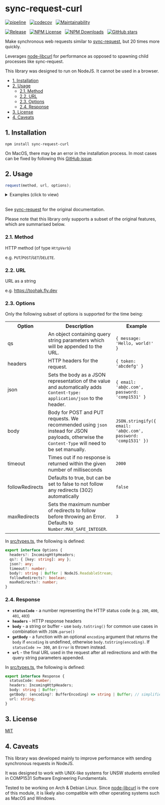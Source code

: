 # sync-request-curl

[![pipeline](https://github.com/nktnet1/sync-request-curl/actions/workflows/pipeline.yml/badge.svg)](https://github.com/nktnet1/sync-request-curl/actions/workflows/pipeline.yml)
&nbsp;
[![codecov](https://codecov.io/gh/nktnet1/sync-request-curl/branch/main/graph/badge.svg?token=RAC7SKJTGU)](https://codecov.io/gh/nktnet1/sync-request-curl)
&nbsp;
[![Maintainability](https://api.codeclimate.com/v1/badges/3ec8c0ddebe848926277/maintainability)](https://codeclimate.com/github/nktnet1/sync-request-curl/maintainability)

[![Release](https://img.shields.io/npm/v/sync-request-curl)](https://www.npmjs.com/package/sync-request-curl?activeTab=versions)
&nbsp;
[![NPM License](https://img.shields.io/npm/l/sync-request-curl)](https://opensource.org/license/mit/)
&nbsp;
[![NPM Downloads](https://img.shields.io/npm/dw/sync-request-curl)](https://npm-stat.com/charts.html?package=sync-request-curl)
&nbsp;
[![GitHub stars](https://img.shields.io/github/stars/nktnet1/sync-request-curl.svg?style=social)](https://github.com/nktnet1/sync-request-curl)

Make synchronous web requests similar to [sync-request](https://github.com/ForbesLindesay/sync-request), but 20 times more quickly.

Leverages [node-libcurl](https://github.com/JCMais/node-libcurl) for performance as opposed to spawning child processes like sync-request.

This library was designed to run on NodeJS. It cannot be used in a browser.

- [1. Installation](#1-installation)
- [2. Usage](#2-usage)
	- [2.1. Method](#21-method)
  - [2.2. URL](#22-url)
  - [2.3. Options](#23-options)
  - [2.4. Response](#24-response)
- [3. License](#3-license)
- [4. Caveats](#4-caveats)

## 1. Installation
```
npm install sync-request-curl
```

On MacOS, there may be an error in the installation process. In most cases can be fixed by following this [GitHub issue](https://github.com/JCMais/node-libcurl/issues/296).

## 2. Usage

```typescript
request(method, url, options);
```

<details closed>
<summary>Examples (click to view)</summary>

<br/>

`GET` request without options

```typescript
import request from 'sync-request-curl';

const response = request('GET', 'https://comp1531namesages.alwaysdata.net');
console.log('Status Code:', response.statusCode);
const jsonBody = JSON.parse(response.body.toString());
console.log('Returned JSON object:', jsonBody);
```

**`GET`** request with query string parameters

```typescript
import request from 'sync-request-curl';

const response = request(
  'GET',
  'https://comp1531forum.alwaysdata.net/echo/echo',
  {
    qs: { message: 'Hello, world!' },
  }
);
console.log('Status Code:', response.statusCode);
const jsonBody = JSON.parse(response.body.toString());
console.log('Returned JSON object:', jsonBody);
```

**`POST`** request with headers and JSON payload

```typescript
import request from 'sync-request-curl';

const response = request(
  'POST',
  'https://comp1531quiz.alwaysdata.net/quiz/create',
  {
    headers: { lab08quizsecret: "bruno's fight club" },
    json: {
      quizTitle: 'New Quiz',
      quizSynopsis: 'Sync request curl example'
    },
  }
);
console.log('Status Code:', response.statusCode);
const jsonBody = JSON.parse(response.body.toString());
console.log('Returned JSON Object:', jsonBody);

```

</details>

<br/>

See [sync-request](https://www.npmjs.com/package/sync-request) for the original documentation.

Please note that this library only supports a subset of the original features, which are summarised below.

### 2.1. Method

HTTP method (of type `HttpVerb`)

e.g. `PUT`/`POST`/`GET`/`DELETE`.

### 2.2. URL

URL as a string

e.g. https://toohak.fly.dev

### 2.3. Options

Only the following subset of options is supported for the time being:

<table>
  <tr>
    <th>Option</th>
    <th>Description</th>
    <th>Example</th>
  </tr>
  <tr>
    <td>qs</td>
    <td>
      An object containing query string parameters which will be appended to the URL.
    </td>
    <td><code>{ message: 'Hello, world!' }</code></td>
  </tr>
  <tr>
    <td>headers</td>
    <td>
      HTTP headers for the request.
    </td>
    <td><code>{ token: 'abcdefg' }</code></td>
  </tr>
  <tr>
    <td>json</td>
    <td>
      Sets the body as a JSON representation of the value and automatically adds <code>Content-type: application/json</code> to the header.</td>
    <td>
    <code>{ email: 'ab@c.com', password: 'comp1531' }</code></td>
  </tr>
  <tr>
    <td>body</td>
    <td>
      Body for POST and PUT requests. We recommended using <code>json</code> instead for JSON payloads, otherwise the <code>Content-Type</code> will need to be set manually.
    </td>
    <td><code>JSON.stringify({ email: 'ab@c.com', password: 'comp1531' })</code></td>
  </tr>
  <tr>
    <td>timeout</td>
    <td>
      Times out if no response is returned within the given number of milliseconds
    </td>
    <td><code>2000<code></td>
  </tr>
  <tr>
    <td>followRedirects</td>
    <td>
      Defaults to true, but can be set to false to not follow any redirects (302) automatically
    </td>
    <td><code>false</code></td>
  </tr>
  <tr>
    <td>maxRedirects</td>
    <td>Sets the maximum number of redirects to follow before throwing an Error. Defaults to <code>Number.MAX_SAFE_INTEGER</code>.</td>
    <td><code>3</code></td>
  </tr>
</table>

In [src/types.ts](src/types.ts), the following is defined:

```typescript
export interface Options {
  headers?: IncomingHttpHeaders;
  qs?: { [key: string]: any };
  json?: any;
  timeout?: number;
  body?: string | Buffer | NodeJS.ReadableStream;
  followRedirects?: boolean;
  maxRedirects?: number;
}
```

### 2.4. Response

- **`statusCode`** - a number representing the HTTP status code (e.g. `200`, `400`, `401`, `403`)
- **`headers`** - HTTP response headers
- **`body`** - a string or buffer - use `body.toString()` for common use cases in combination with `JSON.parse()`
- **`getBody`** - a function with an optional `encoding` argument that returns the `body` if `encoding` is undefined, otherwise `body.toString(encoding)`. If `statusCode >= 300`, an `Error` is thrown instead.
- **`url`** - the final URL used in the request after all redirections and with the query string parameters appended.

In [src/types.ts](src/types.ts), the following is defined:

```typescript
export interface Response {
  statusCode: number;
  headers: IncomingHttpHeaders;
  body: string | Buffer;
  getBody: (encoding?: BufferEncoding) => string | Buffer; // simplified
  url: string;
}
```

## 3. License

[MIT](https://opensource.org/license/mit/)

## 4. Caveats

This library was developed mainly to improve performance with sending synchronous requests in NodeJS.

It was designed to work with UNIX-like systems for UNSW students enrolled in COMP1531 Software Engineering Fundamentals.

Tested to be working on Arch & Debian Linux. Since [node-libcurl](https://github.com/JCMais/node-libcurl) is the core of this module, it is likely also compatible with other operating systems such as MacOS and Windows.